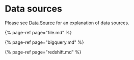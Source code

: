 # Data sources

Please see [Data Source](../../concepts/feature-view.md#data-source) for an explanation of data sources.

{% page-ref page="file.md" %}

{% page-ref page="bigquery.md" %}

{% page-ref page="redshift.md" %}

